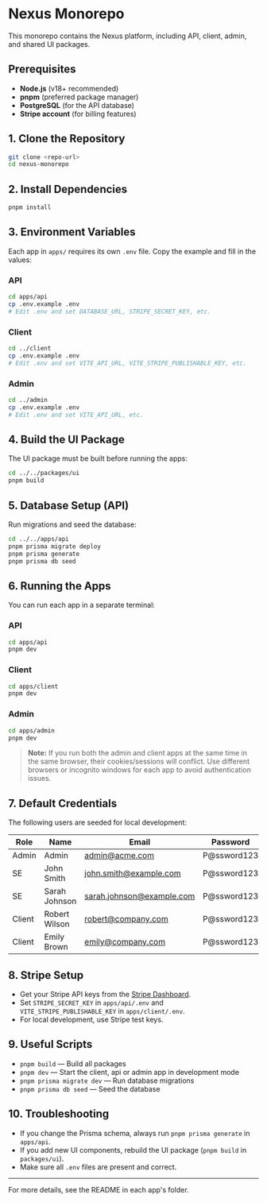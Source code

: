 # Nexus Monorepo

This monorepo contains the Nexus platform, including API, client, admin, and shared UI packages.

## Prerequisites
- **Node.js** (v18+ recommended)
- **pnpm** (preferred package manager)
- **PostgreSQL** (for the API database)
- **Stripe account** (for billing features)

## 1. Clone the Repository
```sh
git clone <repo-url>
cd nexus-monorepo
```

## 2. Install Dependencies
```sh
pnpm install
```

## 3. Environment Variables
Each app in `apps/` requires its own `.env` file. Copy the example and fill in the values:

### API
```sh
cd apps/api
cp .env.example .env
# Edit .env and set DATABASE_URL, STRIPE_SECRET_KEY, etc.
```

### Client
```sh
cd ../client
cp .env.example .env
# Edit .env and set VITE_API_URL, VITE_STRIPE_PUBLISHABLE_KEY, etc.
```

### Admin
```sh
cd ../admin
cp .env.example .env
# Edit .env and set VITE_API_URL, etc.
```

## 4. Build the UI Package
The UI package must be built before running the apps:
```sh
cd ../../packages/ui
pnpm build
```

## 5. Database Setup (API)
Run migrations and seed the database:
```sh
cd ../../apps/api
pnpm prisma migrate deploy
pnpm prisma generate
pnpm prisma db seed
```

## 6. Running the Apps
You can run each app in a separate terminal:

### API
```sh
cd apps/api
pnpm dev
```

### Client
```sh
cd apps/client
pnpm dev
```

### Admin
```sh
cd apps/admin
pnpm dev
```

> **Note:** If you run both the admin and client apps at the same time in the same browser, their cookies/sessions will conflict. Use different browsers or incognito windows for each app to avoid authentication issues.

## 7. Default Credentials
The following users are seeded for local development:

| Role   | Name            | Email                  | Password      |
|--------|-----------------|------------------------|--------------|
| Admin  | Admin           | admin@acme.com         | P@ssword123  |
| SE     | John Smith      | john.smith@example.com | P@ssword123  |
| SE     | Sarah Johnson   | sarah.johnson@example.com | P@ssword123  |
| Client | Robert Wilson   | robert@company.com     | P@ssword123  |
| Client | Emily Brown     | emily@company.com      | P@ssword123  |

## 8. Stripe Setup
- Get your Stripe API keys from the [Stripe Dashboard](https://dashboard.stripe.com/apikeys).
- Set `STRIPE_SECRET_KEY` in `apps/api/.env` and `VITE_STRIPE_PUBLISHABLE_KEY` in `apps/client/.env`.
- For local development, use Stripe test keys.

## 9. Useful Scripts
- `pnpm build` — Build all packages
- `pnpm dev` — Start the client, api or admin app in development mode
- `pnpm prisma migrate dev` — Run database migrations
- `pnpm prisma db seed` — Seed the database

## 10. Troubleshooting
- If you change the Prisma schema, always run `pnpm prisma generate` in `apps/api`.
- If you add new UI components, rebuild the UI package (`pnpm build` in `packages/ui`).
- Make sure all `.env` files are present and correct.

---

For more details, see the README in each app's folder. 